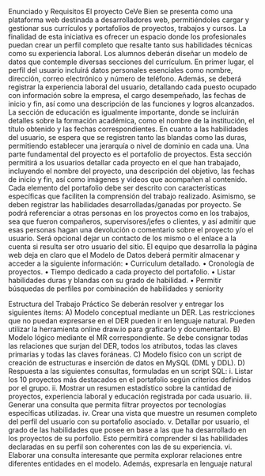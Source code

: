 Enunciado y Requisitos 
El proyecto CeVe Bien se presenta como una plataforma web destinada a 
desarrolladores web, permitiéndoles cargar y gestionar sus currículos y portafolios de 
proyectos, trabajos y cursos. La finalidad de esta iniciativa es ofrecer un espacio donde los 
profesionales puedan crear un perfil completo que resalte tanto sus habilidades técnicas 
como su experiencia laboral. Los alumnos deberán diseñar un modelo de datos que 
contemple diversas secciones del currículum. 
En primer lugar, el perfil del usuario incluirá datos personales esenciales como 
nombre, dirección, correo electrónico y número de teléfono. Además, se deberá registrar la 
experiencia laboral del usuario, detallando cada puesto ocupado con información sobre la 
empresa, el cargo desempeñado, las fechas de inicio y fin, así como una descripción de las 
funciones y logros alcanzados. La sección de educación es igualmente importante, donde se 
incluirán detalles sobre la formación académica, como el nombre de la institución, el título 
obtenido y las fechas correspondientes. En cuanto a las habilidades del usuario, se espera 
que se registren tanto las blandas como las duras, permitiendo establecer una jerarquía o 
nivel de dominio en cada una. 
Una parte fundamental del proyecto es el portafolio de proyectos. Esta sección 
permitirá a los usuarios detallar cada proyecto en el que han trabajado, incluyendo el 
nombre del proyecto, una descripción del objetivo, las fechas de inicio y fin, así como 
imágenes y videos que acompañen al contenido. Cada elemento del portafolio debe ser 
descrito con características específicas que faciliten la comprensión del trabajo realizado.
Asimismo, se deben registrar las habilidades desarrolladas/ganadas por proyecto.
Se podrá referenciar a otras personas en los proyectos como en los trabajos, sea que 
fueron compañeros, supervisores/jefes o clientes, y así admitir que esas personas hagan una 
devolución o comentario sobre el proyecto y/o el usuario. Será opcional dejar un contacto 
de los mismo o el enlace a la cuenta si resulta ser otro usuario del sitio.
El equipo que desarrolla la página web deja en claro que el Modelo de Datos deberá 
permitir almacenar y acceder a la siguiente información:
• Curriculum detallado.
• Cronología de proyectos.
• Tiempo dedicado a cada proyecto del portafolio.
• Listar habilidades duras y blandas con su grado de habilidad.
• Permitir búsquedas de perfiles por combinación de habilidades y seniority

Estructura del Trabajo Práctico 
Se deberán resolver y entregar los siguientes ítems:
A) Modelo conceptual mediante un DER. Las restricciones que no puedan expresarse en el 
DER pueden ir en lenguaje natural. Pueden utilizar la herramienta online draw.io para 
graficarlo y documentarlo.
B) Modelo lógico mediante el MR correspondiente. Se debe consignar todas las relaciones 
que surjan del DER, todos los atributos, todas las claves primarias y todas las claves 
foráneas.
C) Modelo físico con un script de creación de estructuras e inserción de datos en MySQL 
(DML y DDL).
D) Respuesta a las siguientes consultas, formuladas en un script SQL:
i. Listar los 10 proyectos más destacados en el portafolio según criterios definidos 
por el grupo. 
ii. Mostrar un resumen estadístico sobre la cantidad de proyectos, experiencia 
laboral y educación registrada por cada usuario. 
iii. Generar una consulta que permita filtrar proyectos por tecnologías específicas 
utilizadas. 
iv. Crear una vista que muestre un resumen completo del perfil del usuario con su 
portafolio asociado. 
v. Detallar por usuario, el grado de las habilidades que posee en base a las que ha 
desarrollado en los proyectos de su porfolio. Esto permitirá comprender si las 
habilidades declaradas en su perfil son coherentes con las de su experiencia.
vi. Elaborar una consulta interesante que permita explorar relaciones entre 
diferentes entidades en el modelo. Además, expresarla en lenguaje natural
